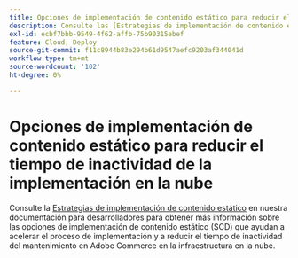 ```yaml
---
title: Opciones de implementación de contenido estático para reducir el tiempo de inactividad de la implementación en la nube
description: Consulte las [Estrategias de implementación de contenido estático](https://devdocs.magento.com/guides/v2.3/cloud/deploy/static-content-deployment.html) en nuestra documentación para desarrolladores para obtener más información sobre las opciones de implementación de contenido estático (SCD) que ayudan a acelerar el proceso de implementación y a reducir el tiempo de inactividad del mantenimiento en Adobe Commerce en la infraestructura en la nube.
exl-id: ecbf7bbb-9549-4f62-affb-75b90315ebef
feature: Cloud, Deploy
source-git-commit: f11c8944b83e294b61d9547aefc9203af344041d
workflow-type: tm+mt
source-wordcount: '102'
ht-degree: 0%

---
```


# Opciones de implementación de contenido estático para reducir el tiempo de inactividad de la implementación en la nube

Consulte la [Estrategias de implementación de contenido estático](https://devdocs.magento.com/guides/v2.3/cloud/deploy/static-content-deployment.html) en nuestra documentación para desarrolladores para obtener más información sobre las opciones de implementación de contenido estático (SCD) que ayudan a acelerar el proceso de implementación y a reducir el tiempo de inactividad del mantenimiento en Adobe Commerce en la infraestructura en la nube.
